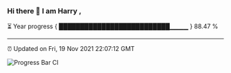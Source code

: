 ### Hi there 👋 I am Harry , 

⏳ Year progress { ██████████████████████████▁▁▁▁ } 88.47 %

---

⏰ Updated on Fri, 19 Nov 2021 22:07:12 GMT

![Progress Bar CI](https://github.com/duykhang68/duykhang68/workflows/Progress%20Bar%20CI/badge.svg)
